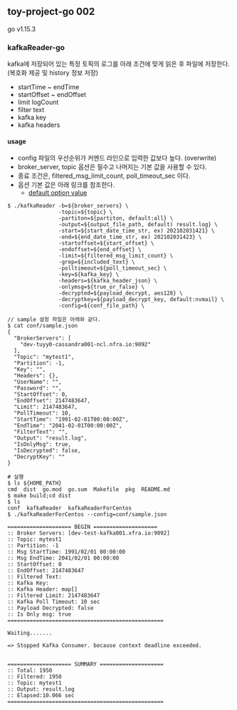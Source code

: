 ## toy-project-go 002
 go v1.15.3

### kafkaReader-go
 kafka에 저장되어 있는 특정 토픽의 로그를 아래 조건에 맞게 읽은 후 파일에 저장한다. (복호화 제공 및 history 정보 저장)
 
* startTime ~ endTime
* startOffset ~ endOffset
* limit logCount
* filter text
* kafka key
* kafka headers

#### usage
* config 파일의 우선순위가 커멘드 라인으로 입력한 값보다 높다. (overwrite)
* broker_server, topic 옵션은 필수고 나머지는 기본 값을 사용할 수 있다.
* 종료 조건은, filtered_msg_limit_count, poll_timeout_sec 이다.
* 옵션 기본 값은 아래 링크를 참조한다.
    * [default option value](https://github.com/tuyy/kafkaReader-go/blob/master/pkg/cmd/args.go#L40-L56)
 
 

```
$ ./kafkaReader -b=${broker_servers} \
                -topic=${topic} \
                -partiton=${partiton, default:all} \
                -output=${output_file_path, default) result.log} \
                -start=${start_date_time_str, ex) 202102031421} \
                -end=${end_date_time_str, ex) 202102031423} \
                -startoffset=${start_offset} \
                -endoffset=${end_offset} \
                -limit=${filtered_msg_limit_count} \
                -grep=${included_text} \
                -polltimeout=${poll_timeout_sec} \
                -key=${kafka_key} \
                -headers=${kafka_header_json} \
                -onlymsg=${true_or_false} \
                -decrypted=${payload_decrypt, aes128} \
                -decryptkey=${payload_decrypt_key, default:nvmail} \
                -config=${conf_file_path} \
```

```
// sample 설정 파일은 아래와 같다.
$ cat conf/sample.json
{
  "BrokerServers": [
    "dev-tuyy0-cassandra001-ncl.nfra.io:9092"
  ],
  "Topic": "mytest1",
  "Partition": -1,
  "Key": "",
  "Headers": {},
  "UserName": "",
  "Password": "",
  "StartOffset": 0,
  "EndOffset": 2147483647,
  "Limit": 2147483647,
  "PollTimeout": 10,
  "StartTime": "1991-02-01T00:00:00Z",
  "EndTime": "2041-02-01T00:00:00Z",
  "FilterText": "",
  "Output": "result.log",
  "IsOnlyMsg": true,
  "IsDecrypted": false,
  "DecryptKey": ""
}

# 실행 
$ ls ${HOME_PATH}
cmd  dist  go.mod  go.sum  Makefile  pkg  README.md
$ make build;cd dist
$ ls
conf  kafkaReader  kafkaReaderForCentos
$ ./kafkaReaderForCentos --config=conf/sample.json

==================== BEGIN ====================
:: Broker Servers: [dev-test-kafka001.xfra.io:9092]
:: Topic: mytest1
:: Partition: -1
:: Msg StartTime: 1991/02/01 00:00:00
:: Msg EndTime: 2041/02/01 00:00:00
:: StartOffset: 0
:: EndOffset: 2147483647
:: Filtered Text:
:: Kafka Key:
:: Kafka Header: map[]
:: Filtered Limit: 2147483647
:: Kafka Poll Timeout: 10 sec
:: Payload Decrypted: false
:: Is Only msg: true
=================================================

Waiting.......

=> Stopped Kafka Consumer. because context deadline exceeded.


==================== SUMMARY ====================
:: Total: 1950
:: Filtered: 1950
:: Topic: mytest1
:: Output: result.log
:: Elapsed:10.066 sec
=================================================
```
